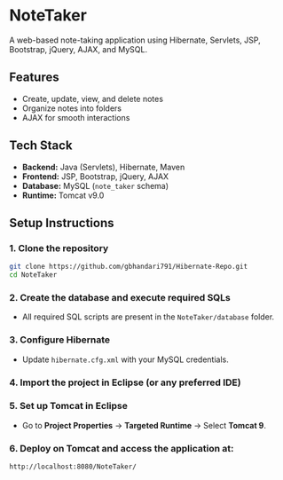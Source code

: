 # NoteTaker

A web-based note-taking application using Hibernate, Servlets, JSP, Bootstrap, jQuery, AJAX, and MySQL.

## Features
- Create, update, view, and delete notes  
- Organize notes into folders  
- AJAX for smooth interactions  

## Tech Stack
- **Backend:**	Java (Servlets), Hibernate, Maven  
- **Frontend:**	JSP, Bootstrap, jQuery, AJAX  
- **Database:**	MySQL (`note_taker` schema)  
- **Runtime:**	Tomcat v9.0

## Setup Instructions

### 1. Clone the repository
```bash
git clone https://github.com/gbhandari791/Hibernate-Repo.git
cd NoteTaker
```

### 2. Create the database and execute required SQLs
- All required SQL scripts are present in the `NoteTaker/database` folder.

### 3. Configure Hibernate
- Update `hibernate.cfg.xml` with your MySQL credentials.

### 4. Import the project in Eclipse (or any preferred IDE)

### 5. Set up Tomcat in Eclipse
- Go to **Project Properties** → **Targeted Runtime** → Select **Tomcat 9**.

### 6. Deploy on Tomcat and access the application at:
```bash
http://localhost:8080/NoteTaker/
```
